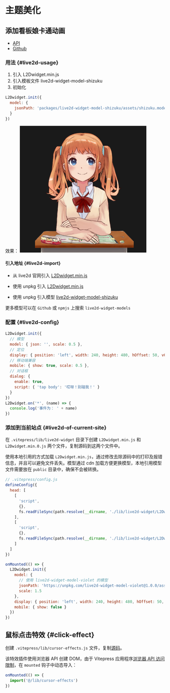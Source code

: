# 主题美化

## 添加看板娘卡通动画

- [API](https://l2dwidget.js.org/docs/index.html)
- [Github](https://github.com/xiazeyu/live2d-widget.js)

### 用法 {#live2d-usage}

1. 引入 L2Dwidget.min.js
2. 引入模板文件 live2d-widget-model-shizuku
3. 初始化

```js
L2Dwidget.init({
  model: {
    jsonPath: 'packages/live2d-widget-model-shizuku/assets/shizuku.model.json'
  }
})
```

效果：
![An Image](./images/live2d-widget-model-shizuku.png)

#### 引入地址 {#live2d-import}

- 从 live2d 官网引入 [L2Dwidget.min.js](https://l2dwidget.js.org/lib/L2Dwidget.min.js)

- 使用 unpkg 引入 [L2Dwidget.min.js](https://unpkg.com/browse/live2d-widget@3.1.4/lib/L2Dwidget.min.js)

- 使用 unpkg 引入模型 [live2d-widget-model-shizuku](https://unpkg.com/browse/live2d-widget-model-shizuku@1.0.5/assets/shizuku.model.json)

更多模型可以在 `Github` 或 `npmjs` 上搜索 `live2d-widget-models`

### 配置 {#live2d-config}

```js
L2Dwidget.init({
  // 模型
  model: { json: '', scale: 0.5 },
  // 定位
  display: { position: 'left', width: 240, height: 480, hOffset: 50, vOffset: -50 },
  // 移动端兼容
  mobile: { show: true, scale: 0.5 },
  // 对话框
  dialog: {
    enable: true,
    script: { 'tap body': '哎呀！别碰我！' }
  }
})
L2Dwidget.on('*', (name) => {
  console.log('事件为： ' + name)
})
```

### 添加到当前站点 {#live2d-of-current-site}

在 `.vitepress/lib/live2d-widget` 目录下创建 `L2Dwidget.min.js` 和 `L2Dwidget.min.0.js` 两个文件，复制源码到这两个文件中。

使用本地引用的方式加载 `L2Dwidget.min.js`，通过修改去除源码中的打印及报错信息，并且可以避免文件丢失。模型通过 cdn 加载方便更换模型，本地引用模型文件需要放在 `public` 目录中，确保不会被转换。

```js
// .vitepress/config.js
defineConfig({
  head: [
    [
      'script',
      {},
      fs.readFileSync(path.resolve(__dirname, './lib/live2d-widget/L2Dwidget.min.js'), 'utf8')
    ],
    [
      'script',
      {},
      fs.readFileSync(path.resolve(__dirname, './lib/live2d-widget/L2Dwidget.0.min.js'), 'utf8')
    ]
  ]
})
```

```js
onMounted(() => {
  L2Dwidget.init({
    model: {
      // 使用 live2d-widget-model-violet 的模型
      jsonPath: 'https://unpkg.com/live2d-widget-model-violet@1.0.0/assets/14.json',
      scale: 1.5
    },
    display: { position: 'left', width: 240, height: 480, hOffset: 50, vOffset: -50 },
    mobile: { show: false }
  })
})
```

## 鼠标点击特效 {#click-effect}

创建 `.vitepress/lib/cursor-effects.js` 文件，复制[源码](https://blog-static.cnblogs.com/files/axqa/cursor-effects.js)。

该特效插件使用浏览器 API 创建 DOM，由于 Vitepress 应用程序[浏览器 API 访问限制](/frontend/vitepress/#browser-api-access-restrictions)，在 `mounted` 钩子中动态导入：

```js
onMounted(() => {
  import('@/lib/cursor-effects')
})
```
